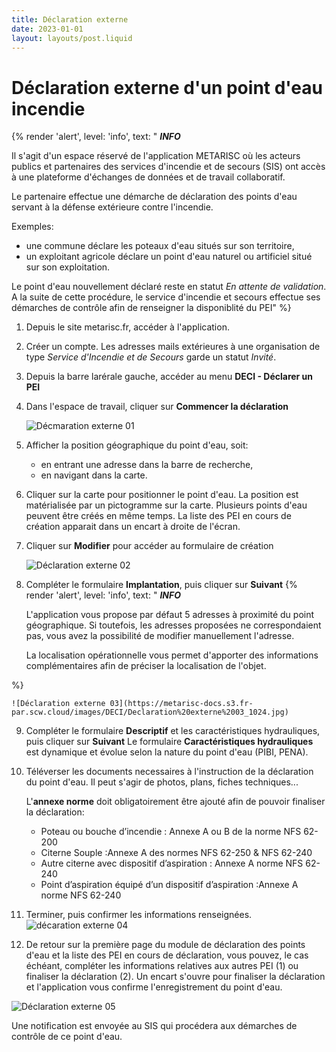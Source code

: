 ```yaml
---
title: Déclaration externe
date: 2023-01-01
layout: layouts/post.liquid
---
```

# Déclaration externe d'un point d'eau incendie #


{%
    render 'alert',
    level: 'info',
    text: "
    **_INFO_**

Il s'agit d'un espace réservé de l'application METARISC où les acteurs publics et partenaires des services d'incendie et de secours (SIS) ont accès à une plateforme d'échanges de données et de travail collaboratif.
   
Le partenaire effectue une démarche de déclaration   des points d'eau servant à la défense extérieure contre l'incendie. 

Exemples:
- une commune déclare les poteaux d'eau situés sur son territoire, 
- un exploitant agricole déclare un point d'eau naturel ou artificiel situé sur son exploitation.

Le point d'eau nouvellement déclaré reste en statut *En attente de validation*. A la suite de cette procédure, le service d'incendie et secours effectue ses démarches de contrôle afin de renseigner la disponiblité du PEI"
%}



1.  Depuis le site metarisc.fr, accéder à l'application.
2.  Créer un compte. Les adresses mails extérieures à une organisation de type *Service d'Incendie et de Secours* garde un statut *Invité*.
3. Depuis la barre larérale gauche, accéder au menu **DECI - Déclarer un PEI** 
4. Dans l'espace de travail, cliquer sur **Commencer la déclaration**
   
   ![Décmaration externe 01](https://metarisc-docs.s3.fr-par.scw.cloud/images/DECI/Declaration%20externe%2001_1024.jpg)
   
5. Afficher la position géographique du point d'eau, soit:
   -    en entrant une adresse dans la barre de recherche,
   -    en navigant dans la carte.
6. Cliquer sur la carte pour positionner le point d'eau. La position est matérialisée par un pictogramme sur la carte. Plusieurs points d'eau peuvent être créés en même temps. La liste des PEI en cours de création apparait dans un encart à droite de l'écran.

7. Cliquer sur **Modifier** pour accéder au formulaire de création

    ![Déclaration externe 02](https://metarisc-docs.s3.fr-par.scw.cloud/images/DECI/Declaration%20externe%2002_1024.jpg)


8. Compléter le formulaire **Implantation**, puis cliquer sur **Suivant**
{%
    render 'alert',
    level: 'info',
    text: "
    **_INFO_**

    L'application vous propose par défaut 5 adresses à proximité du point géographique. Si toutefois, les adresses proposées ne correspondaient pas, vous avez la possibilité de modifier manuellement l'adresse.

    La localisation opérationnelle vous permet d'apporter des informations complémentaires afin de préciser la localisation de l'objet.

%}

    ![Déclaration externe 03](https://metarisc-docs.s3.fr-par.scw.cloud/images/DECI/Declaration%20externe%2003_1024.jpg)


9. Compléter le formulaire **Descriptif** et les caractéristiques hydrauliques, puis cliquer sur **Suivant**
    Le formulaire **Caractéristiques hydrauliques** est dynamique et évolue selon la nature du point d'eau (PIBI, PENA).

10. Téléverser les documents necessaires à l'instruction de la déclaration du point d'eau. Il peut s'agir de photos, plans, fiches techniques... 
    
    L'**annexe norme** doit obligatoirement être ajouté afin de pouvoir finaliser la déclaration: 
    - Poteau ou bouche d’incendie : Annexe A ou B de la norme NFS 62-200 
    - Citerne Souple :Annexe A des normes NFS 62-250 & NFS 62-240
    - Autre citerne avec dispositif d’aspiration : Annexe A norme NFS 62-240
    - Point d’aspiration équipé d’un dispositif d’aspiration :Annexe A norme NFS 62-240
  

 
11. Terminer, puis confirmer les informations renseignées.    
![décaration externe 04](https://metarisc-docs.s3.fr-par.scw.cloud/images/DECI/Declaration%20externe%2004_1024.jpg)

1.  De retour sur la première page du module de déclaration des points d'eau et la liste des PEI en cours de déclaration, vous pouvez, le cas échéant, compléter les informations relatives aux autres PEI (1) ou finaliser la déclaration (2). Un encart s'ouvre pour finaliser la déclaration et l'application vous confirme l'enregistrement du point d'eau.

![Déclaration externe 05](https://metarisc-docs.s3.fr-par.scw.cloud/images/DECI/Declaration%20externe%2005_1024.jpg)

Une notification est envoyée au SIS qui procédera aux démarches de contrôle de ce point d'eau.


